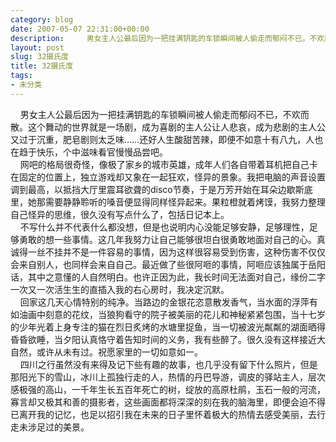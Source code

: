 ```yaml
---
category: blog
date: 2007-05-07 22:31:00+00:00
description:     男女主人公最后因为一把挂满钥匙的车锁瞬间被人偷走而郁闷不已，不欢而散。这
layout: post
slug: 32摄氏度
title: 32摄氏度
tags:
- 未分类
---
```


    男女主人公最后因为一把挂满钥匙的车锁瞬间被人偷走而郁闷不已，不欢而散。这个舞动的世界就是一场剧，成为喜剧的主人公让人悲哀，成为悲剧的主人公又过于沉重，肥皂剧则太乏味……还好人生酸甜苦辣，即便不如意十有八九，人也在趋于快乐，个中滋味看官慢慢品尝吧。  
    网吧的格局很奇怪，像极了家乡的城市英雄，成年人们各自带着耳机把自己卡在固定的位置上，独立游戏却又象在一起狂欢，怪异的景象。我把电脑的声音设置调到最高，以抵挡大厅里震耳欲聋的disco节奏，于是万芳开始在耳朵边歇斯底里，她那需要静静聆听的嗓音便显得同样怪异起来。果粒橙就着烤馍，我努力整理自己怪异的思维，很久没有写点什么了，包括日记本上。  
    不写什么并不代表什么都没想，但是也说明内心没能足够安静，足够理性，足够勇敢的想一些事情。这几年我努力让自己能够很坦白很勇敢地面对自己的心。真诚得一丝不挂并不是一件容易的事情，因为这样很容易受到伤害，这种伤害不仅仅会来自别人，也同样会来自自己。最近做了些很阿咂的事情，阿咂应该独属于岳阳话，其中之意懂的人自然明白。也许正因为此，我长时间无法面对自己，缘份二字一次又一次活生生的直插入我的右心房时，我决定沉默。  
    回家这几天心情特别的纯净。当路边的金银花恣意散发香气，当水面的浮萍有如油画中刻意的花纹，当狼狗看守的院子被美丽的花儿和神秘紧紧包围，当十七岁的少年光着上身专注的猫在烈日炙烤的水塘里捉鱼，当一切被波光粼粼的湖面晒得昏昏欲睡，当夕阳认真恪守着告知时间的义务，我有些醉了。很久没有这样接近大自然，或许从未有过。祝愿家里的一切如意如一。  
    四川之行虽然没有来得及记下些有趣的故事，也几乎没有留下什么照片，但是那阳光下的雪山，冰川上孤独行走的人，热情的丹巴导游，调皮的驿站主人，层次感极强的高山，一千年生长五百年死亡的树，绽放的高原杜鹃，玉石一般的河流，寡言却又极其和善的摄影者，这些画面都将深深的刻在我的脑海里，即便会迫不得已离开我的记忆，也足以招引我在未来的日子里怀着极大的热情去感受美丽，去行走未涉足过的美景。
